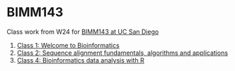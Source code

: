 
# BIMM143

Class work from W24 for [BIMM143 at UC San Diego](https://bioboot.github.io/bimm143_W24/)


1. [Class 1: Welcome to Bioinformatics](https://github.com/lisachen611/Bimm143/blob/main/class1/lab1.pdf)
2. [Class 2: Sequence alignment fundamentals, algorithms and applications](https://github.com/lisachen611/Bimm143/blob/main/class2/lab2.pdf)
3. [Class 4: Bioinformatics data analysis with R](https://github.com/lisachen611/Bimm143/blob/main/class4/lab4lisachen.pdf)
